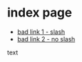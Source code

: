 # index page

- [bad link 1 - slash](/slash/slash-page.md)
- [bad link 2 - no slash](no-slash/no-slash-page.md)

text

